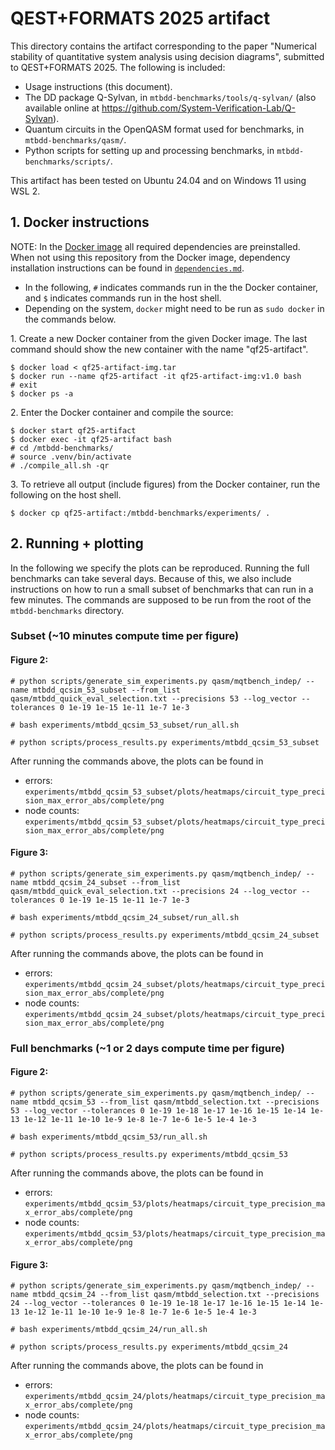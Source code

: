# QEST+FORMATS 2025 artifact

This directory contains the artifact corresponding to the paper "Numerical stability of quantitative system analysis using decision diagrams", submitted to QEST+FORMATS 2025. The following is included:
* Usage instructions (this document).
* The DD package Q-Sylvan, in `mtbdd-benchmarks/tools/q-sylvan/` (also available online at https://github.com/System-Verification-Lab/Q-Sylvan).
* Quantum circuits in the OpenQASM format used for benchmarks, in `mtbdd-benchmarks/qasm/`.
* Python scripts for setting up and processing benchmarks, in `mtbdd-benchmarks/scripts/`.

This artifact has been tested on Ubuntu 24.04 and on Windows 11 using WSL 2.


## 1. Docker instructions

NOTE: In the [Docker image](https://doi.org/10.5281/zenodo.15274872) all required dependencies are preinstalled. When not using this repository from the Docker image, dependency installation instructions can be found in [`dependencies.md`](dependencies.md).


* In the following, `#` indicates commands run in the the Docker container, and `$` indicates commands run in the host shell.
* Depending on the system, `docker` might need to be run as `sudo docker` in the commands below.

1\. Create a new Docker container from the given Docker image. The last command should show the new container with the name "qf25-artifact".
```
$ docker load < qf25-artifact-img.tar
$ docker run --name qf25-artifact -it qf25-artifact-img:v1.0 bash
# exit
$ docker ps -a
```

2\. Enter the Docker container and compile the source:
```
$ docker start qf25-artifact
$ docker exec -it qf25-artifact bash
# cd /mtbdd-benchmarks/
# source .venv/bin/activate
# ./compile_all.sh -qr
```

3\. To retrieve all output (include figures) from the Docker container, run the following on the host shell.
```
$ docker cp qf25-artifact:/mtbdd-benchmarks/experiments/ .
```


## 2. Running + plotting

In the following we specify the plots can be reproduced.
Running the full benchmarks can take several days.
Because of this, we also include instructions on how to run a small subset of benchmarks that can run in a few minutes.
The commands are supposed to be run from the root of the `mtbdd-benchmarks` directory.

### Subset (~10 minutes compute time per figure)

#### Figure 2:
```
# python scripts/generate_sim_experiments.py qasm/mqtbench_indep/ --name mtbdd_qcsim_53_subset --from_list qasm/mtbdd_quick_eval_selection.txt --precisions 53 --log_vector --tolerances 0 1e-19 1e-15 1e-11 1e-7 1e-3

# bash experiments/mtbdd_qcsim_53_subset/run_all.sh

# python scripts/process_results.py experiments/mtbdd_qcsim_53_subset
```
After running the commands above, the plots can be found in
* errors: `experiments/mtbdd_qcsim_53_subset/plots/heatmaps/circuit_type_precision_max_error_abs/complete/png`
* node counts: `experiments/mtbdd_qcsim_53_subset/plots/heatmaps/circuit_type_precision_max_error_abs/complete/png`


#### Figure 3:
```
# python scripts/generate_sim_experiments.py qasm/mqtbench_indep/ --name mtbdd_qcsim_24_subset --from_list qasm/mtbdd_quick_eval_selection.txt --precisions 24 --log_vector --tolerances 0 1e-19 1e-15 1e-11 1e-7 1e-3

# bash experiments/mtbdd_qcsim_24_subset/run_all.sh

# python scripts/process_results.py experiments/mtbdd_qcsim_24_subset
```
After running the commands above, the plots can be found in
* errors: `experiments/mtbdd_qcsim_24_subset/plots/heatmaps/circuit_type_precision_max_error_abs/complete/png`
* node counts: `experiments/mtbdd_qcsim_24_subset/plots/heatmaps/circuit_type_precision_max_error_abs/complete/png`


### Full benchmarks (~1 or 2 days compute time per figure)


#### Figure 2:
```
# python scripts/generate_sim_experiments.py qasm/mqtbench_indep/ --name mtbdd_qcsim_53 --from_list qasm/mtbdd_selection.txt --precisions 53 --log_vector --tolerances 0 1e-19 1e-18 1e-17 1e-16 1e-15 1e-14 1e-13 1e-12 1e-11 1e-10 1e-9 1e-8 1e-7 1e-6 1e-5 1e-4 1e-3

# bash experiments/mtbdd_qcsim_53/run_all.sh

# python scripts/process_results.py experiments/mtbdd_qcsim_53
```
After running the commands above, the plots can be found in
* errors: `experiments/mtbdd_qcsim_53/plots/heatmaps/circuit_type_precision_max_error_abs/complete/png`
* node counts: `experiments/mtbdd_qcsim_53/plots/heatmaps/circuit_type_precision_max_error_abs/complete/png`


#### Figure 3:
```
# python scripts/generate_sim_experiments.py qasm/mqtbench_indep/ --name mtbdd_qcsim_24 --from_list qasm/mtbdd_selection.txt --precisions 24 --log_vector --tolerances 0 1e-19 1e-18 1e-17 1e-16 1e-15 1e-14 1e-13 1e-12 1e-11 1e-10 1e-9 1e-8 1e-7 1e-6 1e-5 1e-4 1e-3

# bash experiments/mtbdd_qcsim_24/run_all.sh

# python scripts/process_results.py experiments/mtbdd_qcsim_24
```
After running the commands above, the plots can be found in
* errors: `experiments/mtbdd_qcsim_24/plots/heatmaps/circuit_type_precision_max_error_abs/complete/png`
* node counts: `experiments/mtbdd_qcsim_24/plots/heatmaps/circuit_type_precision_max_error_abs/complete/png`
